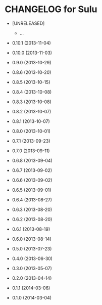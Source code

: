 CHANGELOG for Sulu
==================

* [UNRELEASED]

    * ...

* 0.10.1 (2013-11-04)

* 0.10.0 (2013-11-03)

* 0.9.0 (2013-10-29)

* 0.8.6 (2013-10-20)

* 0.8.5 (2013-10-15)

* 0.8.4 (2013-10-08)

* 0.8.3 (2013-10-08)

* 0.8.2 (2013-10-07)

* 0.8.1 (2013-10-07)

* 0.8.0 (2013-10-01)

* 0.7.1 (2013-09-23)

* 0.7.0 (2013-09-11)

* 0.6.8 (2013-09-04)

* 0.6.7 (2013-09-02)

* 0.6.6 (2013-09-02)

* 0.6.5 (2013-09-01)

* 0.6.4 (2013-08-27)

* 0.6.3 (2013-08-20)

* 0.6.2 (2013-08-20)

* 0.6.1 (2013-08-19)

* 0.6.0 (2013-08-14)
 
* 0.5.0 (2013-07-23)

* 0.4.0 (2013-06-30)
 
* 0.3.0 (2013-05-07)

* 0.2.0 (2013-04-14)

* 0.1.1 (2014-03-06)

* 0.1.0 (2014-03-04)
